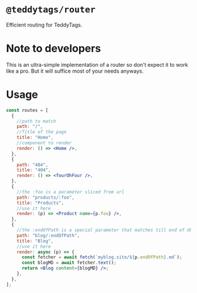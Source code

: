 # `@teddytags/router`

Efficient routing for TeddyTags.

# Note to developers

This is an ultra-simple implementation of a router so don't expect it to work like a pro. But it will suffice most of your needs anyways.

# Usage

```jsx
const routes = [
  {
    //path to match
    path: "/",
    //Title of the page
    title: "Home",
    //component to render
    render: () => <Home />,
  },
  {
    path: "404",
    title: "404",
    render: () => <fourOhFour />,
  },
  {
    //the :foo is a parameter sliced from url
    path: "products/:foo",
    title: "Products",
    //use it here
    render: (p) => <Product name={p.foo} />,
  },
  {
    //the :endOfPath is a special parameter that matches till end of URL
    path: "blog/:endOfPath",
    title: "Blog",
    //use it here
    render: async (p) => {
      const fetcher = await fetch(`myblog.site/${p.endOfPath}.md`);
      const blogMD = await fetcher.text();
      return <Blog content={blogMD} />;
    },
  },
];
```
